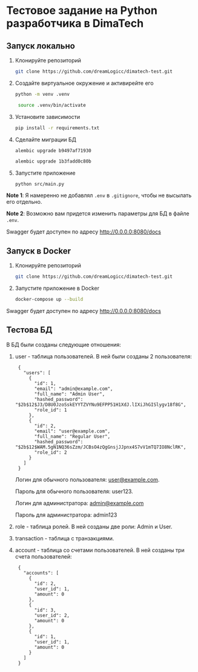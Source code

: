 # Тестовое задание на Python разработчика в DimaTech

## Запуск локально

1. Клонируйте репозиторий
    ```bash
   git clone https://github.com/dreamLogicc/dimatech-test.git
   ```
2. Создайте виртуальное окружение и активирейте его 
    ```bash
   python -m venv .venv
   ```
   ```bash
    source .venv/bin/activate  
   ```
3. Установите зависимости
    ```bash
   pip install -r requirements.txt
   ```
4. Сделайте миграции БД
   ```bash
   alembic upgrade b9497af71930
   ```
   ```bash
   alembic upgrade 1b3fadd0c80b
   ```
5. Запустите приложение
    ```
   python src/main.py
   ```
   
**Note 1**: Я намеренно не добавлял `.env` в `.gitignore`, чтобы не высылать его отдельно.

**Note 2**: Возможно вам придется изменить параметры для БД в файле `.env`.

Swagger будет доступен по адресу http://0.0.0.0:8080/docs

## Запуск в Docker

1. Клонируйте репозиторий
   ```bash
   git clone https://github.com/dreamLogicc/dimatech-test.git
   ```
2. Запустите приложение в Docker
   ```bash
   docker-compose up --build
   ```

Swagger будет доступен по адресу http://0.0.0.0:8080/docs
## Тестова БД

В БД были созданы следующие отношения:

1. user - таблица пользователей. В ней были созданы 2 пользователя:
   ```
    {
      "users": [
        {
          "id": 1,
          "email": "admin@example.com",
          "full_name": "Admin User",
          "hashed_password": "$2b$12$J3/D8U0JzoSskEYYTZVYNu9EFPP51H1XdJ.lIXiJhGISlygv18f8G",
          "role_id": 1
        },
        {
          "id": 2,
          "email": "user@example.com",
          "full_name": "Regular User",
          "hashed_password": "$2b$12$WAM.5gN1NQ36sZzm/JCBsO4zQgGnsjJJpnx4S7vV1mTQ7IO8NclRK",
          "role_id": 2
        }
      ]
    }
   ```
   Логин для обычного пользователя: user@example.com.

   Пароль для обычного пользователя: user123.

   Логин для администратора: admin@example.com

   Пароль для администратора: admin123

2. role - таблица ролей. В ней созданы две роли: Admin и User.
3. transaction - таблица с транзакциями.
4. account - таблица со счетами пользователей. В ней созданы три счета пользователей:
   ```
    {
      "accounts": [
        {
          "id": 2,
          "user_id": 1,
          "amount": 0
        },
        {
          "id": 3,
          "user_id": 2,
          "amount": 0
        },
        {
          "id": 1,
          "user_id": 1,
          "amount": 0
        }
      ]
    }
    ```

